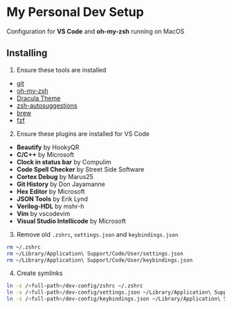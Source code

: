 # My Personal Dev Setup

Configuration for **VS Code** and **oh-my-zsh** running on MacOS

## Installing

1. Ensure these tools are installed

- [git](https://github.com/git-guides/install-git)
- [oh-my-zsh](https://ohmyz.sh/#install)
- [Dracula Theme](https://draculatheme.com/zsh)
- [zsh-autosuggestions](https://github.com/zsh-users/zsh-autosuggestions)
- [brew](https://brew.sh)
- [fzf](https://github.com/junegunn/fzf)

2. Ensure these plugins are installed for VS Code

- **Beautify** by HookyQR
- **C/C++** by Microsoft
- **Clock in status bar** by Compulim
- **Code Spell Checker** by Street Side Software
- **Cortex Debug** by Marus25
- **Git History** by Don Jayamanne
- **Hex Editor** by Microsoft
- **JSON Tools** by Erik Lynd
- **Verilog-HDL** by mshr-h
- **Vim** by vscodevim
- **Visual Studio Intellicode** by Microsoft

3. Remove old `.zshrc`, `settings.json` and `keybindings.json`

```bash
rm ~/.zshrc
rm ~/Library/Application\ Support/Code/User/settings.json
rm ~/Library/Application\ Support/Code/User/keybindings.json
```

4. Create symlinks

```bash
ln -s /<full-path>/dev-config/zshrc ~/.zshrc
ln -s /<full-path>/dev-config/settings.json ~/Library/Application\ Support/Code/User/settings.json
ln -s /<full-path>/dev-config/keybindings.json ~/Library/Application\ Support/Code/User/keybindings.json
```
